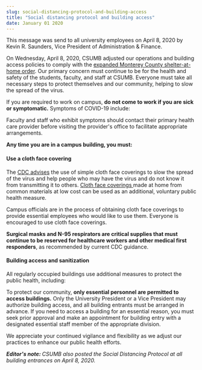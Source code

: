 ```yaml
---
slug: social-distancing-protocol-and-building-access
title: "Social distancing protocol and building access"
date: January 01 2020
---
```


 
<p>
  This message was send to all university employees on April 8, 2020 by Kevin R.
  Saunders, Vice President of Administration &amp; Finance.
</p>
<p>
  On Wednesday, April 8, 2020, CSUMB adjusted our operations and building access
  policies to comply with the
  <a href="https://www.co.monterey.ca.us/Home/Components/News/News/6199/1336"
    >expanded Monterey County shelter-at-home order</a
  >. Our primary concern must continue to be for the health and safety of the
  students, faculty, and staff at CSUMB. Everyone must take all necessary steps
  to protect themselves and our community, helping to slow the spread of the
  virus.
</p>
<p>
  If you are required to work on campus,
  <b>do not come to work if you are sick or symptomatic.</b> Symptoms of
  COVID-19 include:
</p>
<p>
  Faculty and staff who exhibit symptoms should contact their primary health
  care provider before visiting the provider's office to facilitate appropriate
  arrangements.
</p>
<p><b>Any time you are in a campus building, you must:</b></p>
<h4>Use a cloth face covering</h4>
<p>
  The
  <a
    href="https://www.cdc.gov/coronavirus/2019-ncov/prevent-getting-sick/cloth-face-cover.html"
    >CDC advises</a
  >
  the use of simple cloth face coverings to slow the spread of the virus and
  help people who may have the virus and do not know it from transmitting it to
  others.
  <a
    href="https://www.cdc.gov/coronavirus/2019-ncov/prevent-getting-sick/diy-cloth-face-coverings.html?deliveryName=USCDC_2067-DM25135"
    >Cloth face coverings </a
  >made at home from common materials at low cost can be used as an additional,
  voluntary public health measure.
</p>
<p>
  Campus officials are in the process of obtaining cloth face coverings to
  provide essential employees who would like to use them. Everyone is encouraged
  to use cloth face coverings.
</p>
<p>
  <b
    >Surgical masks and N-95 respirators are critical supplies that must
    continue to be reserved for healthcare workers and other medical first
    responders</b
  >, as recommended by current CDC guidance.
</p>
<h4>Building access and sanitization</h4>
<p>
  All regularly occupied buildings use additional measures to protect the public
  health, including:
</p>
<p>
  To protect our community,
  <b>only essential personnel are permitted to access buildings.</b> Only the
  University President or a Vice President may authorize building access, and
  all building entrants must be arranged in advance. If you need to access a
  building for an essential reason, you must seek prior approval and make an
  appointment for building entry with a designated essential staff member of the
  appropriate division.
</p>
<p>
  We appreciate your continued vigilance and flexibility as we adjust our
  practices to enhance our public health efforts.
</p>
<p>
  <i
    ><b>Editor's note: </b>CSUMB also posted the Social Distancing Protocol at
    all building entrances on April 8, 2020.</i
  >
</p>
 

